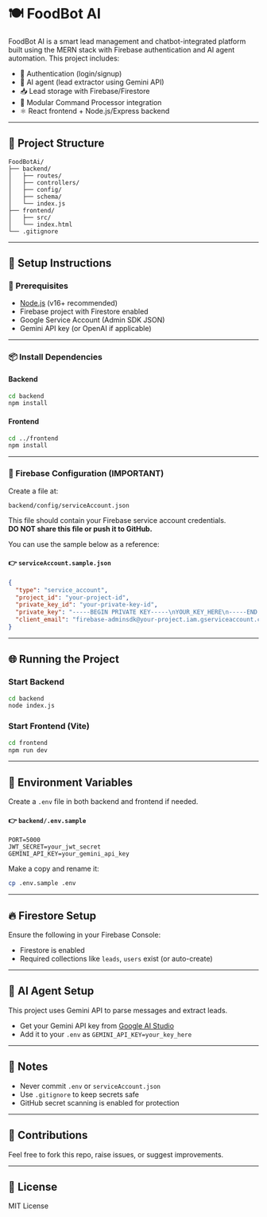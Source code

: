 # 🍽️ FoodBot AI

FoodBot AI is a smart lead management and chatbot-integrated platform built using the MERN stack with Firebase authentication and AI agent automation. This project includes:

- 🔐 Authentication (login/signup)
- 🤖 AI agent (lead extractor using Gemini API)
- 📥 Lead storage with Firebase/Firestore
- 📡 Modular Command Processor integration
- ⚛️ React frontend + Node.js/Express backend

---

## 📁 Project Structure

```
FoodBotAi/
├── backend/
│   ├── routes/
│   ├── controllers/
│   ├── config/
│   ├── schema/
│   └── index.js
├── frontend/
│   ├── src/
│   └── index.html
└── .gitignore
```

---

## 🚀 Setup Instructions

### 🔧 Prerequisites

- [Node.js](https://nodejs.org/en/download/) (v16+ recommended)
- Firebase project with Firestore enabled
- Google Service Account (Admin SDK JSON)
- Gemini API key (or OpenAI if applicable)

---

### 📦 Install Dependencies

#### Backend

```bash
cd backend
npm install
```

#### Frontend

```bash
cd ../frontend
npm install
```

---

### 🔐 Firebase Configuration (IMPORTANT)

Create a file at:

```
backend/config/serviceAccount.json
```

This file should contain your Firebase service account credentials.  
**DO NOT share this file or push it to GitHub.**

You can use the sample below as a reference:

#### 👉 `serviceAccount.sample.json`

```json
{
  "type": "service_account",
  "project_id": "your-project-id",
  "private_key_id": "your-private-key-id",
  "private_key": "-----BEGIN PRIVATE KEY-----\nYOUR_KEY_HERE\n-----END PRIVATE KEY-----\n",
  "client_email": "firebase-adminsdk@your-project.iam.gserviceaccount.com"
}
```

---

## 🌐 Running the Project

### Start Backend

```bash
cd backend
node index.js
```

### Start Frontend (Vite)

```bash
cd frontend
npm run dev
```

---

## 🔐 Environment Variables

Create a `.env` file in both backend and frontend if needed.

#### 👉 `backend/.env.sample`

```env
PORT=5000
JWT_SECRET=your_jwt_secret
GEMINI_API_KEY=your_gemini_api_key
```

Make a copy and rename it:

```bash
cp .env.sample .env
```

---

## 🔥 Firestore Setup

Ensure the following in your Firebase Console:

- Firestore is enabled
- Required collections like `leads`, `users` exist (or auto-create)

---

## 🧠 AI Agent Setup

This project uses Gemini API to parse messages and extract leads.

- Get your Gemini API key from [Google AI Studio](https://makersuite.google.com/app/apikey)
- Add it to your `.env` as `GEMINI_API_KEY=your_key_here`

---

## 📌 Notes

- Never commit `.env` or `serviceAccount.json`
- Use `.gitignore` to keep secrets safe
- GitHub secret scanning is enabled for protection

---

## 🤝 Contributions

Feel free to fork this repo, raise issues, or suggest improvements.

---

## 📄 License

MIT License

